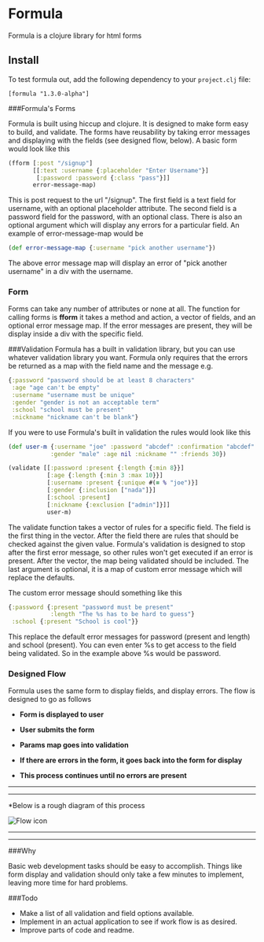 # Formula
Formula is a clojure library for html forms


Install
-------
To test formula out, 
add the following dependency to your `project.clj` file:

    [formula "1.3.0-alpha"]

###Formula's Forms


Formula is built using hiccup and clojure.  It is designed to make form easy to build, and validate.  The forms have reusability by taking error messages and displaying with the fields (see designed flow, below).  A basic form would look like this

```clojure
(fform [:post "/signup"]
       [[:text :username {:placeholder "Enter Username"}]
        [:password :password {:class "pass"}]]
       error-message-map)
```

This is post request to the url "/signup".  The first field is a text field for username, with an optional placeholder attribute.  The second field is a password field for the password, with an optional class.  There is also an optional argument
which will display any errors for a particular field.  An example of error-message-map would be

```clojure
(def error-message-map {:username "pick another username"})
```

The above error message map will display an error of "pick another username" in a div with the username.

### Form 

Forms can take any number of attributes or none at all.  The function for calling forms is **fform**
it takes a method and action, a vector of fields, and an optional error message map.  If the error messages are present, they will be display inside a div with the specific field.


###Validation
Formula has a built in validation library, but you can use whatever validation library you want.  Formula only requires that the errors be returned as a map with the field name and the message e.g.

```clojure
{:password "password should be at least 8 characters"
 :age "age can't be empty"
 :username "username must be unique"
 :gender "gender is not an acceptable term"
 :school "school must be present"
 :nickname "nickname can't be blank"}
 ```
 
 If you were to use Formula's built in validation the rules would look like this
 
 ```clojure
 (def user-m {:username "joe" :password "abcdef" :confirmation "abcdef"
             :gender "male" :age nil :nickname "" :friends 30})
 ```


```clojure
(validate [[:password :present {:length {:min 8}}]
           [:age {:length {:min 3 :max 10}}]
           [:username :present {:unique #(= % "joe")}]
           [:gender {:inclusion ["nada"]}]
           [:school :present]
           [:nickname {:exclusion ["admin"]}]] 
           user-m)
 ```
 
 The validate function takes a vector of rules for a specific field.  The field is the first thing in the vector.  After the
 field there are rules that should be checked against the given value.  Formula's validation is designed to stop 
 after the first error message, so other rules won't get executed if an error is present.  After the vector, the map being 
 validated should be included.  The last argument is optional, it is a map of custom error message which will 
 replace the defaults.
 
 The custom error message should something like this
 
 ```clojure
 {:password {:present "password must be present"
             :length "The %s has to be hard to guess"}
  :school {:present "School is cool"}}
 ```
 
 This replace the default error messages for password (present and length) and school (present).  You can even
 enter %s to get access to the field being validated.  So in the example above %s would be password.
 

### Designed Flow 

Formula uses the same form to display fields, and display errors.  The flow is designed to go as follows 

* **Form is displayed to user**

* **User submits the form**

* **Params map goes into validation**

* **If there are errors in the form, it goes back into the form for display**

* **This process continues until no errors are present**

***
***

*Below is a rough diagram of this process

![Flow icon](http://i42.tinypic.com/30vgdn5.png)

***
***

###Why

Basic web development tasks should be easy to accomplish.  Things like form display and validation should only take a few minutes to implement, leaving more time for hard problems.

###Todo

* Make a list of all validation and field options available.
* Implement in an actual application to see if work flow is as desired.
* Improve parts of code and readme.



